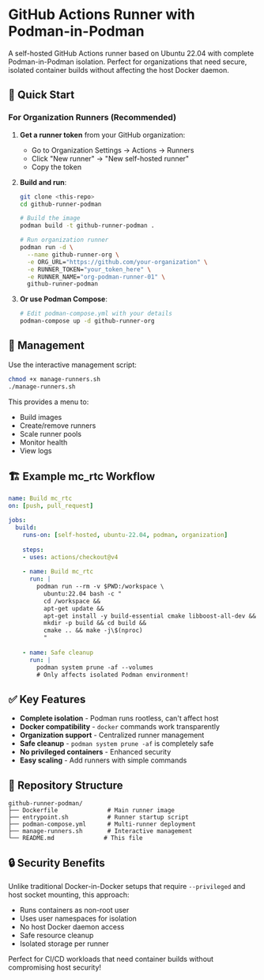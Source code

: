 # GitHub Actions Runner with Podman-in-Podman

A self-hosted GitHub Actions runner based on Ubuntu 22.04 with complete Podman-in-Podman isolation. Perfect for organizations that need secure, isolated container builds without affecting the host Docker daemon.

## 🚀 Quick Start

### For Organization Runners (Recommended)

1. **Get a runner token** from your GitHub organization:
   - Go to Organization Settings → Actions → Runners
   - Click "New runner" → "New self-hosted runner"
   - Copy the token

2. **Build and run**:
   ```bash
   git clone <this-repo>
   cd github-runner-podman
   
   # Build the image
   podman build -t github-runner-podman .
   
   # Run organization runner
   podman run -d \
     --name github-runner-org \
     -e ORG_URL="https://github.com/your-organization" \
     -e RUNNER_TOKEN="your_token_here" \
     -e RUNNER_NAME="org-podman-runner-01" \
     github-runner-podman
   ```

3. **Or use Podman Compose**:
   ```bash
   # Edit podman-compose.yml with your details
   podman-compose up -d github-runner-org
   ```

## 🔧 Management

Use the interactive management script:

```bash
chmod +x manage-runners.sh
./manage-runners.sh
```

This provides a menu to:
- Build images
- Create/remove runners  
- Scale runner pools
- Monitor health
- View logs

## 🏗️ Example mc_rtc Workflow

```yaml
name: Build mc_rtc
on: [push, pull_request]

jobs:
  build:
    runs-on: [self-hosted, ubuntu-22.04, podman, organization]
    
    steps:
    - uses: actions/checkout@v4
    
    - name: Build mc_rtc
      run: |
        podman run --rm -v $PWD:/workspace \
          ubuntu:22.04 bash -c "
          cd /workspace && 
          apt-get update && 
          apt-get install -y build-essential cmake libboost-all-dev && 
          mkdir -p build && cd build && 
          cmake .. && make -j\$(nproc)
          "
    
    - name: Safe cleanup
      run: |
        podman system prune -af --volumes
        # Only affects isolated Podman environment!
```

## ✅ Key Features

- **Complete isolation** - Podman runs rootless, can't affect host
- **Docker compatibility** - `docker` commands work transparently  
- **Organization support** - Centralized runner management
- **Safe cleanup** - `podman system prune -af` is completely safe
- **No privileged containers** - Enhanced security
- **Easy scaling** - Add runners with simple commands

## 📁 Repository Structure

```
github-runner-podman/
├── Dockerfile              # Main runner image
├── entrypoint.sh           # Runner startup script
├── podman-compose.yml      # Multi-runner deployment
├── manage-runners.sh       # Interactive management
└── README.md              # This file
```

## 🔒 Security Benefits

Unlike traditional Docker-in-Docker setups that require `--privileged` and host socket mounting, this approach:

- Runs containers as non-root user
- Uses user namespaces for isolation
- No host Docker daemon access
- Safe resource cleanup
- Isolated storage per runner

Perfect for CI/CD workloads that need container builds without compromising host security!
